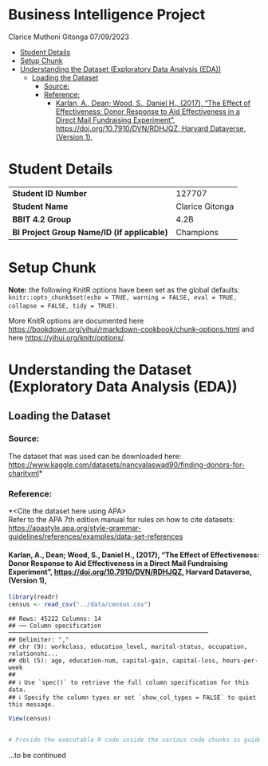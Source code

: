 Business Intelligence Project
================
Clarice Muthoni Gitonga
07/09/2023

- [Student Details](#student-details)
- [Setup Chunk](#setup-chunk)
- [Understanding the Dataset (Exploratory Data Analysis
  (EDA))](#understanding-the-dataset-exploratory-data-analysis-eda)
  - [Loading the Dataset](#loading-the-dataset)
    - [Source:](#source)
    - [Reference:](#reference)
      - [Karlan, A., Dean; Wood, S., Daniel H., (2017), “The Effect of
        Effectiveness: Donor Response to Aid Effectiveness in a Direct
        Mail Fundraising Experiment”,
        https://doi.org/10.7910/DVN/RDHJQZ, Harvard Dataverse, (Version
        1),](#karlan-a-dean-wood-s-daniel-h-2017-the-effect-of-effectiveness-donor-response-to-aid-effectiveness-in-a-direct-mail-fundraising-experiment-httpsdoiorg107910dvnrdhjqz-harvard-dataverse-version-1)

# Student Details

|                                              |                 |
|----------------------------------------------|-----------------|
| **Student ID Number**                        | 127707          |
| **Student Name**                             | Clarice Gitonga |
| **BBIT 4.2 Group**                           | 4.2B            |
| **BI Project Group Name/ID (if applicable)** | Champions       |

# Setup Chunk

**Note:** the following KnitR options have been set as the global
defaults: <BR>
`knitr::opts_chunk$set(echo = TRUE, warning = FALSE, eval = TRUE, collapse = FALSE, tidy = TRUE)`.

More KnitR options are documented here
<https://bookdown.org/yihui/rmarkdown-cookbook/chunk-options.html> and
here <https://yihui.org/knitr/options/>.

# Understanding the Dataset (Exploratory Data Analysis (EDA))

## Loading the Dataset

### Source:

The dataset that was used can be downloaded here:
<https://www.kaggle.com/datasets/nancyalaswad90/finding-donors-for-charityml>\*

### Reference:

\*\<Cite the dataset here using APA\>  
Refer to the APA 7th edition manual for rules on how to cite datasets:
<https://apastyle.apa.org/style-grammar-guidelines/references/examples/data-set-references>

#### Karlan, A., Dean; Wood, S., Daniel H., (2017), “The Effect of Effectiveness: Donor Response to Aid Effectiveness in a Direct Mail Fundraising Experiment”, <https://doi.org/10.7910/DVN/RDHJQZ>, Harvard Dataverse, (Version 1),

``` r
library(readr)
census <- read_csv("../data/census.csv")
```

    ## Rows: 45222 Columns: 14
    ## ── Column specification ────────────────────────────────────────────────────────
    ## Delimiter: ","
    ## chr (9): workclass, education_level, marital-status, occupation, relationshi...
    ## dbl (5): age, education-num, capital-gain, capital-loss, hours-per-week
    ## 
    ## ℹ Use `spec()` to retrieve the full column specification for this data.
    ## ℹ Specify the column types or set `show_col_types = FALSE` to quiet this message.

``` r
View(census)


# Provide the executable R code inside the various code chunks as guided by the lab work.
```

…to be continued
